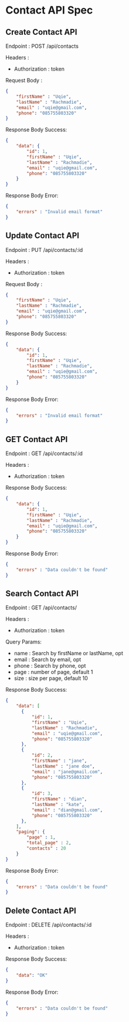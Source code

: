 # Contact API Spec

## Create Contact API
Endpoint : POST /api/contacts

Headers : 
- Authorization : token

Request Body : 

```json
{
    "firstName" : "Uqie",
    "lastName" : "Rachmadie",
    "email" : "uqie@gmail.com",
    "phone": "085755803320"
}
```

Response Body Success: 

```json
{
    "data": {
        "id": 1, 
        "firstName" : "Uqie",
        "lastName" : "Rachmadie",
        "email" : "uqie@gmail.com",
        "phone": "085755803320"
    }
}
```

Response Body Error: 

```json
{
    "errors" : "Invalid email format"
}
```

## Update Contact API
Endpoint : PUT /api/contacts/:id

Headers : 
- Authorization : token

Request Body : 

```json
{
    "firstName" : "Uqie",
    "lastName" : "Rachmadie",
    "email" : "uqie@gmail.com",
    "phone": "085755803320"
}
```

Response Body Success: 

```json
{
    "data": {
        "id": 1, 
        "firstName" : "Uqie",
        "lastName" : "Rachmadie",
        "email" : "uqie@gmail.com",
        "phone": "085755803320"
    }
}
```

Response Body Error: 

```json
{
    "errors" : "Invalid email format"
}
```
## GET Contact API
Endpoint : GET /api/contacts/:id

Headers : 
- Authorization : token


Response Body Success: 

```json
{
    "data": {
        "id": 1, 
        "firstName" : "Uqie",
        "lastName" : "Rachmadie",
        "email" : "uqie@gmail.com",
        "phone": "085755803320"
    }
}
```

Response Body Error: 

```json
{
    "errors" : "Data couldn't be found"
}
```

## Search Contact API
Endpoint : GET /api/contacts/

Headers : 
- Authorization : token

Query Params: 
- name : Search by firstName or lastName, opt
- email : Search by email, opt
- phone : Search by phone, opt
- page : number of page, default 1
- size : size per page, default 10

Response Body Success: 

```json
{
    "data": [
      {
          "id": 1, 
          "firstName" : "Uqie",
          "lastName" : "Rachmadie",
          "email" : "uqie@gmail.com",
          "phone": "085755803320"
      },
      {
          "id": 2, 
          "firstName" : "jane",
          "lastName" : "jane doe",
          "email" : "jane@gmail.com",
          "phone": "085755803320"
      },
      {
          "id": 3, 
          "firstName" : "dian",
          "lastName" : "kate",
          "email" : "dian@gmail.com",
          "phone": "085755803320"
      },
    ],
    "paging": {
        "page" : 1, 
        "total_page" : 2, 
        "contacts" : 20
    }
}
```

Response Body Error: 

```json
{
    "errors" : "Data couldn't be found"
}
```

## Delete Contact API
Endpoint : DELETE /api/contacts/:id

Headers : 
- Authorization : token


Response Body Success: 

```json
{
    "data": "OK"
}
```

Response Body Error: 

```json
{
    "errors" : "Data couldn't be found"
}
```

